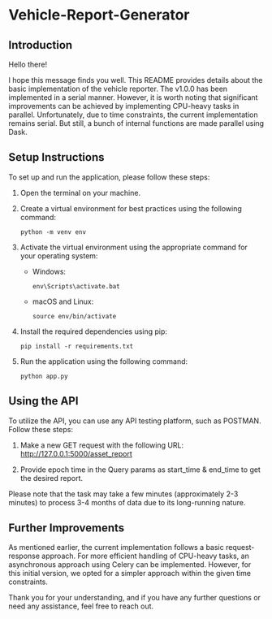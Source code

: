 # Vehicle-Report-Generator

## Introduction

Hello there!

I hope this message finds you well. This README provides details about the basic implementation of the vehicle reporter. The v1.0.0 has been implemented in a serial manner. However, it is worth noting that significant improvements can be achieved by implementing CPU-heavy tasks in parallel. Unfortunately, due to time constraints, the current implementation remains serial. But still, a bunch of internal functions are made parallel using Dask.

## Setup Instructions

To set up and run the application, please follow these steps:

1. Open the terminal on your machine.

2. Create a virtual environment for best practices using the following command:

   ```
   python -m venv env
   ```

3. Activate the virtual environment using the appropriate command for your operating system:

   - Windows:
     ```
     env\Scripts\activate.bat
     ```
   - macOS and Linux:
     ```
     source env/bin/activate
     ```

4. Install the required dependencies using pip:

   ```
   pip install -r requirements.txt
   ```

5. Run the application using the following command:

   ```
   python app.py
   ```

## Using the API

To utilize the API, you can use any API testing platform, such as POSTMAN. Follow these steps:

1. Make a new GET request with the following URL: http://127.0.0.1:5000/asset_report

2. Provide epoch time in the Query params as start_time & end_time to get the desired report.

Please note that the task may take a few minutes (approximately 2-3 minutes) to process 3-4 months of data due to its long-running nature.

## Further Improvements

As mentioned earlier, the current implementation follows a basic request-response approach. For more efficient handling of CPU-heavy tasks, an asynchronous approach using Celery can be implemented. However, for this initial version, we opted for a simpler approach within the given time constraints.

Thank you for your understanding, and if you have any further questions or need any assistance, feel free to reach out.

